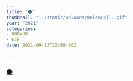 ```yaml
---
title: "⚫"
thumbnail: "../static/uploads/melancoil1.gif"
year: "2021"
categories:
- 800x80
- GIF
date: 2021-09-13T23:00:00Z

---
```

### [⚫](https://emojipedia.org/black-circle/)